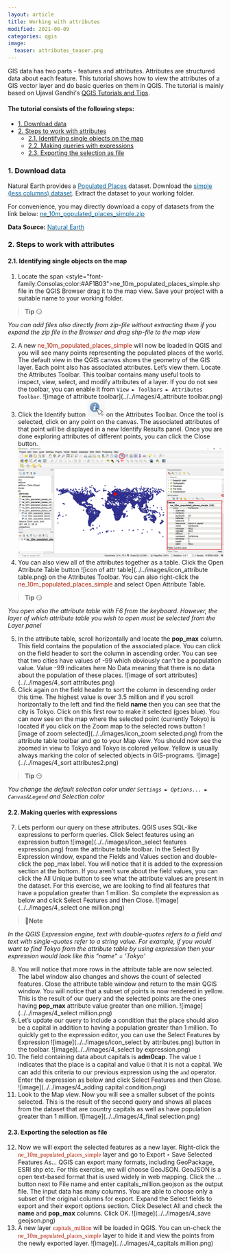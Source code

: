 ```yaml
---
layout: article
title: Working with attributes
modified: 2021-08-09
categories: qgis
image:
  teaser: attributes_teaser.png
---
```


GIS data has two parts - features and attributes. Attributes are structured data about each feature. This tutorial shows how to view the attributes of a GIS vector layer and do basic queries on them in QGIS.
The tutorial is mainly based on Ujaval Gandhi's [QGIS Tutorials and Tips](https://www.qgistutorials.com/en/docs/introduction.html).
#### The tutorial consists of the following steps:
- [1. Download data](#1-download-data)
- [2. Steps to work with attributes](#2-steps-to-work-with-attributes)
  * [2.1. Identifying single objects on the map](#21-identifying-single-objects-on-the-map)
  * [2.2. Making queries with expressions](#22-making-queries-with-expressions)
  * [2.3. Exporting the selection as file](#23-exporting-the-selection-as-file)

### 1. Download data
Natural Earth provides a [<span style="color:#0564A0">Populated Places</span>](http://www.naturalearthdata.com/downloads/10m-cultural-vectors/10m-populated-places/) dataset. Download the [<span style="color:#0564A0">simple (less columns) dataset</span>](http//www.naturalearthdata.com/download/10m/cultural/ne_10m_populated_places_simple.zip). Extract the dataset to your working folder.

For convenience, you may directly download a copy of datasets from the link below:
[<span style="color:#0564A0">ne_10m_populated_places_simple.zip</span>](../../datasets/ne_10m_populated_places_simple.zip)

**Data Source:** [<span style="color:#0564A0">Natural Earth</span>](https://www.naturalearthdata.com/)

### 2. Steps to work with attributes
#### 2.1. Identifying single objects on the map
1. Locate the span <style="font-family:Consolas;color:#AF1B03">ne_10m_populated_places_simple.shp</span> file in the QGIS Browser drag it to the map view. Save your project with a suitable name to your working folder.
>**Tip** :smirk:
>
*You can add files also directly from zip-file without extracting them if you expand the zip file in the Browser and drag shp-file to the map view*

2. A new <span style="color:#AF1B03">ne_10m_populated_places_simple</span> will now be loaded in QGIS and you will see many points representing the populated places of the world. The default view in the QGIS canvas shows the geometry of the GIS layer. Each point also has associated attributes. Let’s view them. Locate the Attributes Toolbar. This toolbar contains many useful tools to inspect, view, select, and modify attributes of a layer. If you do not see the toolbar, you can enable it from `View ► Toolbars ► Attributes Toolbar`.
![image of attribute toolbar](../../images/4_attribute toolbar.png)
3. Click the Identify button ![icon of identify](../../images/icon_identify.png) on the Attributes Toolbar. Once the tool is selected, click on any point on the canvas. The associated attributes of that point will be displayed in a new Identify Results panel. Once you are done exploring attributes of different points, you can click the Close button.
![image of identify](../../images/4_identify.png)
4. You can also view all of the attributes together as a table. Click the Open Attribute Table button ![icon of attr table](../../images/icon_attribute table.png) on the Attributes Toolbar. You can also right-click the <span style="color:#AF1B03">ne_10m_populated_places_simple</span> and select Open Attribute Table.
>**Tip** :smirk:
>
*You open also the attribute table with F6 from the keyboard. However, the layer of which attribute table you wish to open must be selected from the Layer panel*

5. In the attribute table, scroll horizontally and locate the **pop_max** column. This field contains the population of the associated place. You can click on the field header to sort the column in ascending order. You can see that two cities have values of -99 which obviously can't be a population value. Value -99 indicates here No Data meaning that there is no data about the population of these places.
![image of sort attributes](../../images/4_sort attributes.png)
6. Click again on the field header to sort the column in descending order this time. The highest value is over 3.5 million and if you scroll horizontally to the left and find the field **name** then you can see that the city is Tokyo. Click on this first row to make it selected (goes blue). You can now see on the map where the selected point (currently Tokyo) is located if you click on the  Zoom map to the selected rows button ![image of zoom selected](../../images/icon_zoom selected.png) from the attribute table toolbar and go to your Map view. You should now see the zoomed in view to Tokyo and Tokyo is colored yellow. Yellow is usually always marking the color of selected objects in GIS-programs.
![image](../../images/4_sort attributes2.png)
>**Tip** :smirk:
>
*You change the default selection color under `Settings ► Options... ► Canvas&Legend` and Selection color*

#### 2.2. Making queries with expressions
7. Lets perform our query on these attributes. QGIS uses SQL-like expressions to perform queries. Click Select features using an expression button ![image](../../images/icon_select features expression.png) from the attribute table toolbar. In the Select By Expression window, expand the Fields and Values section and double-click the pop_max label. You will notice that it is added to the expression section at the bottom. If you aren’t sure about the field values, you can click the All Unique button to see what the attribute values are present in the dataset. For this exercise, we are looking to find all features that have a population greater than 1 million. So complete the expression as below and click Select Features and then Close.
![image](../../images/4_select one  million.png)
>:scroll:**Note**
>
*In the QGIS Expression engine, text with double-quotes refers to a field and text with single-quotes refer to a string value. For example, if you would want to find Tokyo from the attribute table by using expression then your expression would look like this  "name"  =  'Tokyo'*

8. You will notice that more rows in the attribute table are now selected. The label window also changes and shows the count of selected features. Close the attribute table window and return to the main QGIS window. You will notice that a subset of points is now rendered in yellow. This is the result of our query and the selected points are the ones having **pop_max** attribute value greater than one million.
![image](../../images/4_select million.png)
9. Let’s update our query to include a condition that the place should also be a capital in addition to having a population greater than 1 million. To quickly get to the expression editor, you can use the Select Features by Expression ![image](../../images/icon_select by attributes.png) button in the toolbar.
![image](../../images/4_select by expression.png)
10. The field containing data about capitals is **adm0cap**. The value <span style="font-family:Consolas">1</span> indicates that the place is a capital and value <span style="font-family:Consolas">0</span> that it is not a capital. We can add this criteria to our previous expression using the <span style="font-family:Consolas">and</span> operator. Enter the expression as below and click Select Features and then Close.
![image](../../images/4_adding capital condition.png)
11. Look to the Map view. Now you will see a smaller subset of the points selected. This is the result of the second query and shows all places from the dataset that are country capitals as well as have population greater than 1 million.
![image](../../images/4_final selection.png)

#### 2.3. Exporting the selection as file
12. Now we will export the selected features as a new layer. Right-click the <span style="font-family:Consolas; color:#AF1B03">ne_10m_populated_places_simple</span> layer and go to Export ‣ Save Selected Features As… QGIS can export many formats, including GeoPackage, ESRI shp etc. For this exercise, we will choose GeoJSON. GeoJSON is a open text-based format that is used widely in web mapping. Click the … button next to File name and enter capitals_million.geojson as the output file. The input data has many columns. You are able to choose only a subset of the original columns for export. Expand the Select fields to export and their export options section. Click Deselect All and check the **name** and **pop_max** columns. Click OK.
![image](../../images/4_save geojson.png)
13. A new layer <span style="font-family:Consolas; color:#AF1B03">capitals_million</span> will be loaded in QGIS. You can un-check the <span style="font-family:Consolas; color:#AF1B03">ne_10m_populated_places_simple</span> layer to hide it and view the points from the newly exported layer.
![image](../../images/4_capitals million.png)
